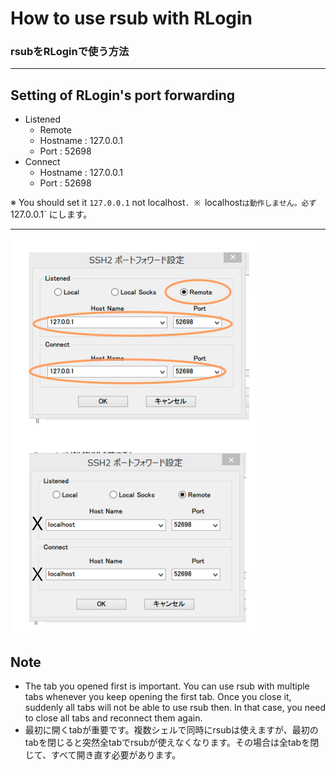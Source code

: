 # How to use rsub with RLogin
### rsubをRLoginで使う方法

--- 

## Setting of RLogin's port forwarding

- Listened
    - Remote
    - Hostname : 127.0.0.1
    - Port : 52698
- Connect
    - Hostname : 127.0.0.1
    - Port : 52698

※ You should set it `127.0.0.1` not localhost`.
※ `localhost` は動作しません。必ず `127.0.0.1` にします。

---

![](https://raw.githubusercontent.com/kujiy/how-to-use-rsub-with-rlogin/master/0408-02.png)

## Note
- The tab you opened first is important. You can use rsub with multiple tabs whenever you keep opening the first tab. Once you close it, suddenly all tabs will not be able to use rsub then. In that case, you need to close all tabs and reconnect them again.
- 最初に開くtabが重要です。複数シェルで同時にrsubは使えますが、最初のtabを閉じると突然全tabでrsubが使えなくなります。その場合は全tabを閉じて、すべて開き直す必要があります。
